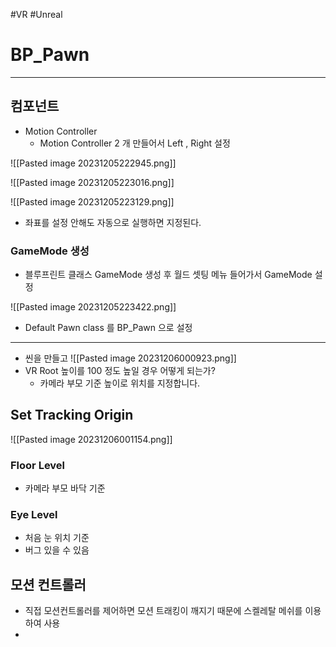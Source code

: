 #VR #Unreal

# BP_Pawn

---

##  컴포넌트 

- Motion Controller
	- Motion Controller  2 개 만들어서 Left , Right 설정 

![[Pasted image 20231205222945.png]]

![[Pasted image 20231205223016.png]]

![[Pasted image 20231205223129.png]]

- 좌표를 설정 안해도 자동으로 실행하면 지정된다.

### GameMode 생성

- 블루프린트 클래스 GameMode 생성 후 월드 셋팅 메뉴 들어가서 GameMode 설정

![[Pasted image 20231205223422.png]]

- Default Pawn class 를 BP_Pawn 으로 설정

---

- 씬을 만들고
![[Pasted image 20231206000923.png]]
- VR Root 높이를 100 정도 높일 경우 어떻게 되는가?
	- 카메라 부모 기준 높이로 위치를 지정합니다.


## Set Tracking Origin

![[Pasted image 20231206001154.png]]

### Floor Level
- 카메라 부모 바닥 기준 

### Eye Level
- 처음 눈 위치 기준 
- 버그 있을 수 있음

## 모션 컨트롤러

- 직접 모션컨트롤러를 제어하면 모션 트래킹이 깨지기 때문에 스켈레탈 메쉬를 이용하여 사용
- 